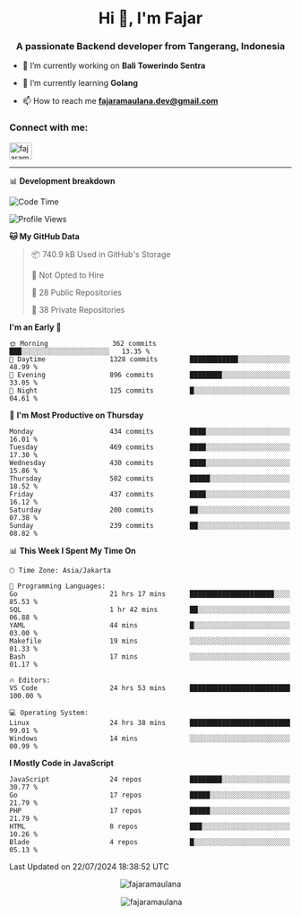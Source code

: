 <h1 align="center">Hi 👋, I'm Fajar</h1>
<h3 align="center">A passionate Backend developer from Tangerang, Indonesia</h3>

<!-- <p align="left"> <img src="https://komarev.com/ghpvc/?username=fajaramaulana&label=Profile%20views&color=0e75b6&style=flat" alt="fajaramaulana" /> </p> -->

- 🔭 I’m currently working on **Bali Towerindo Sentra**

- 🌱 I’m currently learning **Golang**

- 📫 How to reach me **fajaramaulana.dev@gmail.com**

<h3 align="left">Connect with me:</h3>
<p align="left">
<a href="https://linkedin.com/in/fajar-agus-maulana-73533a180/" target="blank"><img align="center" src="https://raw.githubusercontent.com/rahuldkjain/github-profile-readme-generator/master/src/images/icons/Social/linked-in-alt.svg" alt="fajaramaulana" height="30" width="40" /></a>
</p>

-------

📊 **Development breakdown**
<!--START_SECTION:waka-->
![Code Time](http://img.shields.io/badge/Code%20Time-2%2C112%20hrs%2037%20mins-blue)

![Profile Views](http://img.shields.io/badge/Profile%20Views-1-blue)

**🐱 My GitHub Data** 

> 📦 740.9 kB Used in GitHub's Storage 
 > 
> 🚫 Not Opted to Hire
 > 
> 📜 28 Public Repositories 
 > 
> 🔑 38 Private Repositories 
 > 
**I'm an Early 🐤** 

```text
🌞 Morning                362 commits         ███░░░░░░░░░░░░░░░░░░░░░░   13.35 % 
🌆 Daytime                1328 commits        ████████████░░░░░░░░░░░░░   48.99 % 
🌃 Evening                896 commits         ████████░░░░░░░░░░░░░░░░░   33.05 % 
🌙 Night                  125 commits         █░░░░░░░░░░░░░░░░░░░░░░░░   04.61 % 
```
📅 **I'm Most Productive on Thursday** 

```text
Monday                   434 commits         ████░░░░░░░░░░░░░░░░░░░░░   16.01 % 
Tuesday                  469 commits         ████░░░░░░░░░░░░░░░░░░░░░   17.30 % 
Wednesday                430 commits         ████░░░░░░░░░░░░░░░░░░░░░   15.86 % 
Thursday                 502 commits         █████░░░░░░░░░░░░░░░░░░░░   18.52 % 
Friday                   437 commits         ████░░░░░░░░░░░░░░░░░░░░░   16.12 % 
Saturday                 200 commits         ██░░░░░░░░░░░░░░░░░░░░░░░   07.38 % 
Sunday                   239 commits         ██░░░░░░░░░░░░░░░░░░░░░░░   08.82 % 
```


📊 **This Week I Spent My Time On** 

```text
🕑︎ Time Zone: Asia/Jakarta

💬 Programming Languages: 
Go                       21 hrs 17 mins      █████████████████████░░░░   85.53 % 
SQL                      1 hr 42 mins        ██░░░░░░░░░░░░░░░░░░░░░░░   06.88 % 
YAML                     44 mins             █░░░░░░░░░░░░░░░░░░░░░░░░   03.00 % 
Makefile                 19 mins             ░░░░░░░░░░░░░░░░░░░░░░░░░   01.33 % 
Bash                     17 mins             ░░░░░░░░░░░░░░░░░░░░░░░░░   01.17 % 

🔥 Editors: 
VS Code                  24 hrs 53 mins      █████████████████████████   100.00 % 

💻 Operating System: 
Linux                    24 hrs 38 mins      █████████████████████████   99.01 % 
Windows                  14 mins             ░░░░░░░░░░░░░░░░░░░░░░░░░   00.99 % 
```

**I Mostly Code in JavaScript** 

```text
JavaScript               24 repos            ████████░░░░░░░░░░░░░░░░░   30.77 % 
Go                       17 repos            █████░░░░░░░░░░░░░░░░░░░░   21.79 % 
PHP                      17 repos            █████░░░░░░░░░░░░░░░░░░░░   21.79 % 
HTML                     8 repos             ███░░░░░░░░░░░░░░░░░░░░░░   10.26 % 
Blade                    4 repos             █░░░░░░░░░░░░░░░░░░░░░░░░   05.13 % 
```




 Last Updated on 22/07/2024 18:38:52 UTC
<!--END_SECTION:waka-->
<p align="center"><img align="center" src="https://github-readme-stats.vercel.app/api/top-langs?username=fajaramaulana&show_icons=true&locale=en&layout=compact" alt="fajaramaulana" /></p>

<p align="center">&nbsp;<img align="center" src="https://github-readme-stats.vercel.app/api?username=fajaramaulana&show_icons=true&locale=en" alt="fajaramaulana" /></p>
